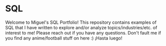 # SQL

Welcome to Miguel's SQL Portfolio! This repository contains examples of SQL that I have written to explore and/or analyze topics/industries/etc. of interest to me! Please reach out if you have any questions. Don't fault me if you find any anime/football stuff on here :) ¡Hasta luego!
